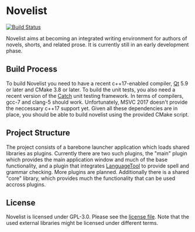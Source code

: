 # Novelist

[![Build Status](https://travis-ci.org/jan-moeller/novelist.svg?branch=master)](https://travis-ci.org/jan-moeller/novelist)

Novelist aims at becoming an integrated writing environment for authors of novels, shorts, and related prose. It is currently still in an early development phase.

## Build Process
To build Novelist you need to have a recent c++17-enabled compiler, [Qt](https://www.qt.io/) 5.9 or later and CMake 3.8 or later. To build the unit tests, you also need a recent version of the [Catch](https://github.com/philsquared/Catch) unit testing framework.
In terms of compilers, gcc-7 and clang-5 should work. Unfortunately, MSVC 2017 doesn't provide the neccessary c++17 support yet.
Given all these dependencies are in place, you should be able to build novelist using the provided CMake script.

## Project Structure
The project consists of a barebone launcher application which loads shared libraries as plugins. Currently there are two such plugins, the "main" plugin which provides the main application window and much of the base functionality, and a plugin that integrates [LanguageTool](https://www.languagetool.org/) to provide spell and grammar checking. More plugins are planned. Additionally there is a shared "core" library, which provides much the functionality that can be used accross plugins.

## License
Novelist is licensed under GPL-3.0. Please see the [license file](LICENSE). Note that the used external libraries might be licensed under different terms.
